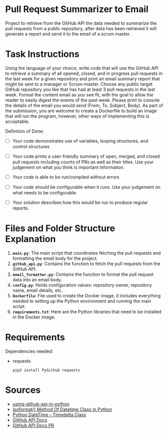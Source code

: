 # Pull Request Summarizer to Email

Project to retrieve from the GitHub API the data needed to summarize the pull requests from a public repository, after data has been retrieved it will generate a report and send it to the email of a scrum master.

# Task Instructions

Using the language of your choice, write code that will use the GitHub API to retrieve a summary of all opened, closed, and in progress pull requests in the last week for a given repository and print an email summary report that might be sent to a manager or Scrum-master. Choose any public target GitHub repository you like that has had at least 3 pull requests in the last week. Format the content email as you see fit, with the goal to allow the reader to easily digest the events of the past week. Please print to console the details of the email you would send (From, To, Subject, Body). As part of the submission, you are welcome to create a Dockerfile to build an image that will run the program, however, other ways of implementing this is acceptable.

Definition of Done:

- [ ] Your code demonstrates use of variables, looping structures, and control structures

- [ ] Your code prints a user-friendly summary of open, merged, and closed pull requests including counts of PRs as well as their titles. Use your judgement on what you think is important information.

- [ ] Your code is able to be run/compiled without errors

- [ ] Your code should be configurable when it runs. Use your judgement on what needs to be configurable.

- [ ] Your solution describes how this would be run to produce regular reports.

# Files and Folder Structure Explanation

1. **`main.py`**: The main script that coordinates fetching the pull requests and formatting the email body for the project.
2. **`github_api.py`**: Contains the function to fetch the pull requests from the GitHub API.
3. **`email_formatter.py`**: Contains the function to format the pull request data into an email body.
4. **`config.py`**: Holds configuration values: repository owner, repository name, email details, etc.
5. **`Dockerfile`**: File used to create the Docker image, it includes everything needed to setting up the Python environment and running the main script.
6. **`requirements.txt`**: Here are the Python libraries that need to be installed in the Docker image.

# Requirements

Dependencies needed:

- requests
  ```
  pip3 install PyGithub requests
  ```

# Sources

- [using-github-api-in-python](https://thepythoncode.com/article/using-github-api-in-python)
- [Isoformat() Method Of Datetime Class In Python](https://www.geeksforgeeks.org/isoformat-method-of-datetime-class-in-python/)
- [Python DateTime – Timedelta Class](https://www.geeksforgeeks.org/python-datetime-timedelta-class/?ref=lbp)
- [GitHub API Docs](https://docs.github.com/en/rest/pulls?apiVersion=2022-11-28)
- [GitHub API Docs PR](https://docs.github.com/en/rest/pulls/pulls?apiVersion=2022-11-28#list-pull-requests)
